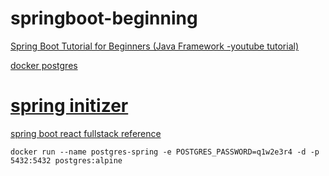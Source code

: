 # springboot-beginning
[Spring Boot Tutorial for Beginners (Java Framework -youtube tutorial)](https://www.youtube.com/watch?v=vtPkZShrvXQ&amp;t=188s)

[docker postgres](https://hub.docker.com/_/postgres)
# [spring initizer](https://start.spring.io/)

[spring boot react fullstack reference](https://github.com/amigoscode/spring-boot-react-fullstack)

```
docker run --name postgres-spring -e POSTGRES_PASSWORD=q1w2e3r4 -d -p 5432:5432 postgres:alpine
```
